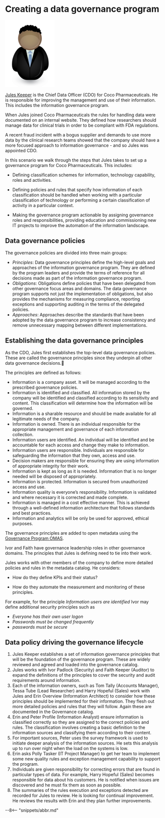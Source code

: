 <!-- SPDX-License-Identifier: CC-BY-4.0 -->
<!-- Copyright Contributors to the ODPi Egeria project. -->

# Creating a data governance program

![Icon](/practices/coco-pharmaceuticals/personas/jules-keeper.png)

[Jules Keeper](/practices/coco-pharmaceuticals/personas/jules-keeper) is the Chief Data Officer (CDO) for Coco Pharmaceuticals. He is responsible for improving the management and use of their information. This includes the information governance program.

When Jules joined Coco Pharmaceuticals the rules for handling data were documented on an internal website. They defined how researchers should manage data for clinical trials in order to be compliant with FDA regulations.

A recent fraud incident with a bogus supplier and demands to use more data by the clinical research teams showed that the company should have a more focused approach to information governance - and so Jules was appointed CDO.

In this scenario we walk through the steps that Jules takes to set up a governance program for Coco Pharmaceuticals.  This includes:

* Defining classification schemes for information, technology capability, roles and activities.

* Defining policies and rules that specify how information of each classification should be handled when working with a particular classification of technology or performing a certain classification of activity in a particular context.

* Making the governance program actionable by assigning governance roles and responsibilities, providing education and commissioning new IT projects to improve the automation of the information landscape.


## Data governance policies

The governance policies are divided into three main groups:

* *Principles*: Data governance principles define the high-level goals and approaches of the information governance program.  They are defined by the program leaders and provide the terms of reference for all decisions made as part of the information governance program.
* *Obligations*: Obligations define policies that have been delegated from other governance focus areas and domains.   The data governance program supports not just the implementation of obligations, but also provides the mechanisms for measuring compliance, reporting exceptions and supporting auditing in the terms of the delegated policies.
* *Approaches*: Approaches describe the standards that have been adopted by the data governance program to increase consistency and remove unnecessary mapping between different implementations.

## Establishing the data governance principles

As the CDO, Jules first establishes the top-level data governance policies.  These are called the governance principles since they underpin all other data governance decisions.

The principles are defined as follows:

* Information is a company asset.  It will be managed according to the prescribed governance policies.
* Information is identified and classified. All information stored by the company will be identified and classified according to its sensitivity and content.  This classification will determine how the information will be governed.
* Information is a sharable resource and should be made available for all legitimate needs of the company.
* Information is owned.  There is an individual responsible for the appropriate management and governance of each information collection.
* Information users are identified. An individual will be identified and be accountable for each access and change they make to information.
* Information users are responsible. Individuals are responsible for safeguarding the information that they own, access and use.
* Decision makers are responsible for ensuring they are using information of appropriate integrity for their work.
* Information is kept as long as it is needed.  Information that is no longer needed will be disposed of appropriately.
* Information is protected. Information is secured from unauthorized access and use.
* Information quality is everyone’s responsibility.  Information is validated and where necessary it is corrected and made complete.
* Information is managed in a cost effective manner.   This is achieved through a well-defined information architecture that follows standards and best practices.
* Information and analytics will be only be used for approved, ethical purposes.

The governance principles are added to open metadata using the [Governance Program OMAS](/services/omas/governance-program/overview).

Ivor and Faith have governance leadership roles in other governance domains.  The principles that Jules is defining need to tie into their work. 

Jules works with other members of the company to define more detailed policies and rules in the metadata catalog.  He considers:

* How do they define KPIs and their status?

* How do they automate the measurement and monitoring of these principles.

For example, for the principle *Information users are identified* Ivor may define additional security principles such as

* *Everyone has their own user logon*
* *Passwords must be changed frequently*
* *passwords must be secure*


## Data policy driving the governance lifecycle

1. Jules Keeper establishes a set of information governance principles that will be the foundation of the governance program.  These are widely reviewed and agreed and loaded into the governance catalog.
2. Jules works with Ivor Padlock (Security) and Faith Keeper (Auditor) to expand the definitions of the principles to cover the security and audit requirements around information.
3. Each of the information owners, such as Tom Tally (Accounts Manager), Tessa Tube (Lead Researcher) and Harry Hopeful (Sales) work with Jules and Erin Overview (Information Architect) to consider how these principles should be implemented for their information.  They flesh out more detailed policies and rules that they will follow.  Again these are documented in the Governance catalog.
4. Erin and Peter Profile (Information Analyst) ensure information is classified correctly so they are assigned to the correct policies and rules.  The classification involves creating a basic definition to the information sources and classifying them according to their content. 
5. For important sources, Peter uses the survey framework is used to initiate deeper analysis of the information sources.   He sets this analysis up to run over night when the load on the systems is low.
6. Erin asks Polly Tasker (IT Project Manager) to get her team to implement some new quality rules and exception management capability to support the program.
7. Individuals are given responsibility for correcting errors that are found in particular types of data.  For example, Harry Hopeful (Sales) becomes responsible for data about his customers.  He is notified when issues are discovered and he must fix them as soon as possible.
8. The summaries of the rules execution and exceptions detected are recorded for Jules to review.  He is looking for continual improvement.  He reviews the results with Erin and they plan further improvements.


--8<-- "snippets/abbr.md"
